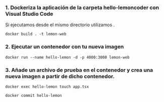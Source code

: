 ### 1. Dockeriza la aplicación de la carpeta hello-lemoncoder con Visual Studio Code

Si ejecutamos desde el mismo directorio utilizamos .

`docker build . -t lemon-web`

### 2. Ejecutar un contenedor con tu nueva imagen

`docker run --name hello-lemon -d -p 4000:3000 lemon-web`

### 3. Añade un archivo de prueba en el contenedor y crea una nueva imagen a partir de dicho contenedor.

`docker exec hello-lemon touch app.tsx`

`docker commit hello-lemon`
